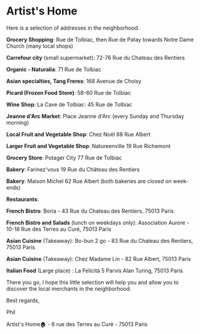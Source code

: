 # Artist's Home






Here is a selection of addresses in the neighborhood.

**Grocery Shopping**: Rue de Tolbiac, then Rue de Patay towards Notre Dame Church (many local shops) 

**Carrefour city** (small supermarket): 72-76 Rue du Chateau des Rentiers 

**Organic - Naturalia**: 71 Rue de Tolbiac 

**Asian specialties, Tang Freres**: 168 Avenue de Choisy 

**Picard (Frozen Food Store)**: 58-60 Rue de Tolbiac 

**Wine Shop**: La Cave de Tolbiac: 45 Rue de Tolbiac 

**Jeanne d'Arc Market**: Place Jeanne d'Arc (every Sunday and Thursday morning) 

**Local Fruit and Vegetable Shop**: Chez Noël 88 Rue Albert 

**Larger Fruit and Vegetable Shop**: Natureenville 19 Rue Richemont 

**Grocery Store**: Potager City 77 Rue de Tolbiac

**Bakery**: Farinez'vous 19 Rue du Château des Rentiers

**Bakery**: Maison Michel 62 Rue Albert (both bakeries are closed on week-ends)

**Restaurants**:

**French Bistro**: Boria - 43 Rue du Chateau des Rentiers, 75013 Paris 

**French Bistro and Salads** (lunch on weekdays only): Association Aurore - 10-18 Rue des Terres au Curé, 75013 Paris 

**Asian Cuisine** (Takeaway): Bo-bun 2 go - 83 Rue du Chateau des Rentiers, 75013 Paris 

**Asian Cuisine** (Takeaway): Chez Madame Lin - 82 Rue Albert, 75013 Paris

**Italian Food** (Large place) : La Felicità 5 Parvis Alan Turing, 75013 Paris

There you go, I hope this little selection will help you and allow you to discover the local merchants in the neighborhood.

Best regards,

Phil

Artist's Home🏠 - 6 rue des Terres au Curé - 75013 Paris
